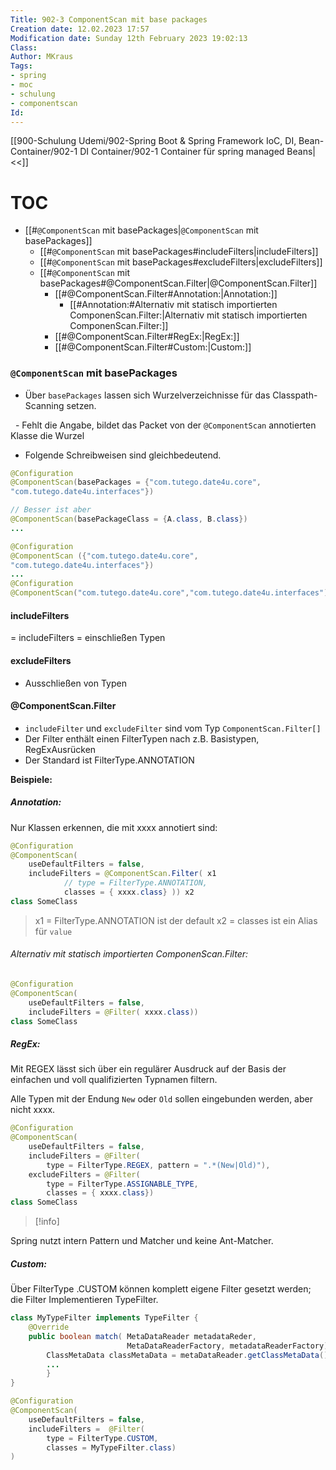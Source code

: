 ```yaml
---
Title: 902-3 ComponentScan mit base packages
Creation date: 12.02.2023 17:57
Modification date: Sunday 12th February 2023 19:02:13
Class:
Author: MKraus
Tags: 
- spring
- moc 
- schulung 
- componentscan
Id:
---
```


[[900-Schulung Udemi/902-Spring Boot & Spring Framework IoC, DI, Bean-Container/902-1 DI Container/902-1 Container für spring managed Beans|<<]]

# TOC

- [[#`@ComponentScan` mit basePackages|`@ComponentScan` mit basePackages]]
	- [[#`@ComponentScan` mit basePackages#includeFilters|includeFilters]]
	- [[#`@ComponentScan` mit basePackages#excludeFilters|excludeFilters]]
	- [[#`@ComponentScan` mit basePackages#@ComponentScan.Filter|@ComponentScan.Filter]]
		- [[#@ComponentScan.Filter#Annotation:|Annotation:]]
			- [[#Annotation:#Alternativ mit statisch importierten ComponenScan.Filter:|Alternativ mit statisch importierten ComponenScan.Filter:]]
		- [[#@ComponentScan.Filter#RegEx:|RegEx:]]
		- [[#@ComponentScan.Filter#Custom:|Custom:]]



### `@ComponentScan` mit basePackages


- Über `basePackages` lassen sich Wurzelverzeichnisse für das Classpath-Scanning setzen.

  - Fehlt die Angabe, bildet das Packet von der `@ComponentScan` annotierten Klasse die Wurzel

- Folgende Schreibweisen sind gleichbedeutend.
  
```java
@Configuration
@ComponentScan(basePackages = {"com.tutego.date4u.core",
"com.tutego.date4u.interfaces"})

// Besser ist aber
@ComponentScan(basePackageClass = {A.class, B.class})
...

@Configuration
@ComponentScan ({"com.tutego.date4u.core",
"com.tutego.date4u.interfaces"})
...
@Configuration
@ComponentScan("com.tutego.date4u.core","com.tutego.date4u.interfaces")
```
  
#### includeFilters

= includeFilters = einschließen Typen

#### excludeFilters

- Ausschließen von Typen

#### @ComponentScan.Filter
- `includeFilter` und `excludeFilter` sind vom Typ `ComponentScan.Filter[]`
- Der Filter enthält einen FilterTypen nach z.B. Basistypen, RegExAusrücken
- Der Standard ist FilterType.ANNOTATION

**Beispiele:**

##### Annotation:

Nur Klassen erkennen, die mit xxxx annotiert sind:

```java
@Configuration
@ComponentScan(
	useDefaultFilters = false,
	includeFilters = @ComponentScan.Filter( x1
			// type = FilterType.ANNOTATION,
			classes = { xxxx.class} )) x2
class SomeClass			
```

> x1 = FilterType.ANNOTATION ist der default
> x2 = classes ist ein Alias für `value`

###### Alternativ mit statisch importierten ComponenScan.Filter:

```java
@Configuration
@ComponentScan(
	useDefaultFilters = false,
	includeFilters = @Filter( xxxx.class)) 
class SomeClass			
```


##### RegEx:

Mit REGEX lässt sich über ein regulärer Ausdruck auf der Basis der einfachen und voll qualifizierten Typnamen filtern.

Alle Typen mit der Endung `New` oder `Old` sollen eingebunden werden, aber nicht xxxx.

```java
@Configuration
@ComponentScan(
	useDefaultFilters = false,
	includeFilters = @Filter(
		type = FilterType.REGEX, pattern = ".*(New|Old)"),
	excludeFilters = @Filter(
		type = FilterType.ASSIGNABLE_TYPE,
		classes = { xxxx.class})
class SomeClass			
```

> [!info]
> 
Spring nutzt intern Pattern und Matcher und keine Ant-Matcher.

##### Custom:
Über FilterType .CUSTOM können komplett eigene Filter gesetzt werden; die Filter Implementieren TypeFilter.

```java
class MyTypeFilter implements TypeFilter {
	@Override
	public boolean match( MetaDataReader metadataReder,
						  MetaDataReaderFactory, metadataReaderFactory) {
		ClassMetaData classMetaData = metaDataReader.getClassMetaData();
		...  
		}
}

@Configuration
@ComponentScan(
	useDefaultFilters = false,
	includeFilters =  @Filter(
		type = FilterType.CUSTOM,
		classes = MyTypeFilter.class)
)
```


